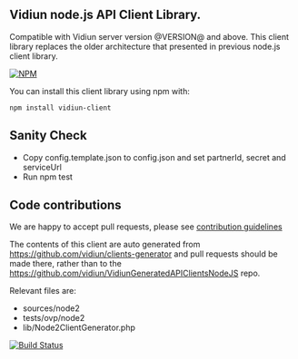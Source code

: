 ## Vidiun node.js API Client Library.
Compatible with Vidiun server version @VERSION@ and above.
This client library replaces the older architecture that presented in previous node.js client library.

[![NPM](https://nodei.co/npm/vidiun-client.png?downloads=true&downloadRank=true&stars=true)](https://nodei.co/npm/vidiun-client/)


You can install this client library using npm with:
```
npm install vidiun-client 
```

## Sanity Check
- Copy config.template.json to config.json  and set partnerId, secret and serviceUrl
- Run npm test

## Code contributions

We are happy to accept pull requests, please see [contribution guidelines](https://github.com/vidiun/platform-install-packages/blob/master/doc/Contributing-to-the-Vidiun-Platform.md)

The contents of this client are auto generated from https://github.com/vidiun/clients-generator and pull requests should be made there, rather than to the https://github.com/vidiun/VidiunGeneratedAPIClientsNodeJS repo.

Relevant files are:
- sources/node2
- tests/ovp/node2
- lib/Node2ClientGenerator.php

[![Build Status](https://travis-ci.org/vidiun/VidiunGeneratedAPIClientsNodeJS.svg?branch=master)](https://travis-ci.org/vidiun/VidiunGeneratedAPIClientsNodeJS)
